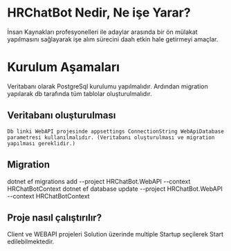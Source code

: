 # HRChatBot Nedir, Ne işe Yarar?
İnsan Kaynakları profesyonelleri ile adaylar arasında bir ön mülakat yapılmasını sağlayarak işe alım sürecini daah etkin hale getirmeyi amaçlar.

# Kurulum Aşamaları
Veritabanı olarak PostgreSql kurulumu yapılmalıdır. Ardından migration yapılarak db tarafında tüm tablolar oluşturulmalıdır. 

## Veritabanı oluşturulması 
	Db linki WebAPI projesinde appsettings ConnectionString WebApiDatabase parametresi kullanılmalıdır. (Veritabanı oluşturulması ve migration yapılması gereklidir.)

## Migration 
dotnet ef migrations add <nameForYourMigration> --project HRChatBot.WebAPI --context HRChatBotContext
dotnet ef database update --project HRChatBot.WebAPI --context HRChatBotContext


## Proje nasıl çalıştırılır?
Client ve WEBAPI projeleri Solution üzerinde multiple Startup seçilerek Start edilebilmektedir.
